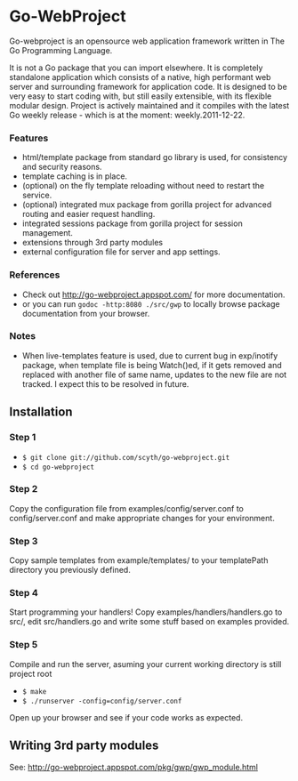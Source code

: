 Go-WebProject
=============

Go-webproject is an opensource web application framework written in The Go Programming Language.

It is not a Go package that you can import elsewhere. It is completely standalone application which 
consists of a native, high performant web server and surrounding framework for application code. 
It is designed to be very easy to start coding with, but still easily extensible, with its flexible modular design. 
Project is actively maintained and it compiles with the latest Go weekly release - which is at the moment: weekly.2011-12-22.


### Features

* html/template package from standard go library is used, for consistency and security reasons.
* template caching is in place.
* (optional) on the fly template reloading without need to restart the service.
* (optional) integrated mux package from gorilla project for advanced routing and easier request handling.
* integrated sessions package from gorilla project for session management.
* extensions through 3rd party modules
* external configuration file for server and app settings.


### References

* Check out http://go-webproject.appspot.com/ for more documentation.
* or you can run ` godoc -http:8080 ./src/gwp ` to locally browse package documentation from your browser.


### Notes

* When live-templates feature is used, due to current bug in exp/inotify package, when template file is being Watch()ed, if it gets removed and 
replaced with another file of same name, updates to the new file are not tracked. I expect this to be resolved in future.


Installation
------------

### Step 1

* `$ git clone git://github.com/scyth/go-webproject.git`
* `$ cd go-webproject`


### Step 2

Copy the configuration file from examples/config/server.conf to config/server.conf and make appropriate changes for your environment.


### Step 3

Copy sample templates from example/templates/ to your templatePath directory you previously defined.


### Step 4

Start programming your handlers! Copy examples/handlers/handlers.go to src/, edit src/handlers.go and write some stuff based on examples provided.


### Step 5

Compile and run the server, asuming your current working directory is still project root

* `$ make`
* `$ ./runserver -config=config/server.conf`

Open up your browser and see if your code works as expected.


Writing 3rd party modules
-------------------------

See: http://go-webproject.appspot.com/pkg/gwp/gwp_module.html
